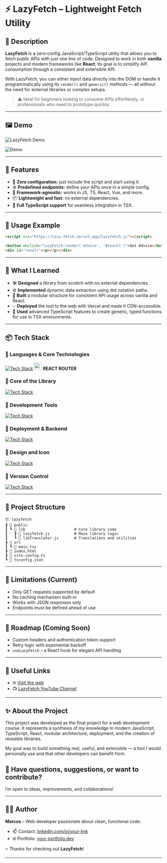 # ⚡ LazyFetch – Lightweight Fetch Utility

## 🧠 Description

**LazyFetch** is a zero‑config JavaScript/TypeScript utility that allows you to fetch public APIs with just one line of code. Designed to work in both **vanilla** projects and modern frameworks like **React**, its goal is to simplify API consumption through a consistent and extensible API.

With LazyFetch, you can either inject data directly into the DOM or handle it programmatically using its `render()` and `generic()` methods — all without the need for external libraries or complex setups.

> ⚠️ Ideal for beginners looking to consume APIs effortlessly, or professionals who need to prototype quickly.

---

## 🖼️ Demo

![LazyFetch Demo](https://your-demo-gif-url-here.gif)  
<!-- Replace the link with a short GIF showing LazyFetch in action with a button + result -->

![Demo](./public/GIF.gif)


---

## 🚀 Features

- 🔌 **Zero configuration:** just include the script and start using it.
- ⚙️ **Predefined endpoints:** define your APIs once in a simple config.
- 🧩 **Framework-agnostic:** works in JS, TS, React, Vue, and more.
- 📦 **Lightweight and fast:** no external dependencies.
- 🧠 **Full TypeScript support** for seamless integration in TSX.

---

## 🔧 Usage Example

```html
<script src="https://lazy-fetch.vercel.app/lazyfetch.js"></script>

<button onclick="lazyFetch.render('Advice', '#result')">Get Advice</button>
<div id="result"><p></p></div>

```

---

## 🧠 What I Learned

- 🛠️ **Designed** a library from scratch with no external dependencies.  
- ⚙️ **Implemented** dynamic data extraction using dot notation paths.  
- 🔁 **Built** a modular structure for consistent API usage across vanilla and React.  
- 💡 **Deployed** the tool to the web with Vercel and made it CDN-accessible.  
- 🎯 **Used** advanced TypeScript features to create generic, typed functions for use in TSX environments.


---

## 📦 Tech Stack




### 🧠 Languages & Core Technologies    
[![Tech Stack](https://skillicons.dev/icons?i=ts,react,styledcomponents)](https://skillicons.dev) <img src="https://cdn.simpleicons.org/reactrouter/CA4245" height="24">  **REACT ROUTER**

### 🧩 Core of the Library  
[![Tech Stack](https://skillicons.dev/icons?i=js)](https://skillicons.dev)


### 🧰  Development Tools 
[![Tech Stack](https://skillicons.dev/icons?i=vite,vscode)](https://skillicons.dev)

### 🚀 Deployment & Backend  
[![Tech Stack](https://skillicons.dev/icons?i=vercel,firebase)](https://skillicons.dev)

### 🎨 Design and Icon 
[![Tech Stack](https://skillicons.dev/icons?i=figma,ai)](https://skillicons.dev)

### 🔄 Version Control   
[![Tech Stack](https://skillicons.dev/icons?i=git,github)](https://skillicons.dev)





---

## 📁 Project Structure

```text
📦 lazyfetch
┣ 📂 public                    
┃ ┗ 📂 lib                      # Core library code
┃   ┣ 📜 lazyfetch.js           # Main library logic
┃   ┗ 📜 libTranslator.js       # Translations and utilities
┣ 📂 src                       
┃ ┗ 📜 main.tsx           
┣ 📜 index.html               
┣ 📜 vite.config.ts             
┗ 📜 tsconfig.json      

```

---
## 📌 Limitations (Current)

- Only GET requests supported by default
- No caching mechanism built-in
- Works with JSON responses only
- Endpoints must be defined ahead of use
---
## 📍 Roadmap (Coming Soon)

- Custom headers and authentication token support
- Retry logic with exponential backoff
- `useLazyFetch` – a React hook for elegant API handling
---
## 🔗 Useful Links

- 🌐 [Visit the web](https://lazy-fetch.vercel.app)
- 📺 [LazyFetch YouTube Channel](https://www.youtube.com/@LazyFetch)

---
## ✨ About the Project

This project was developed as the final project for a web development course. It represents a synthesis of my knowledge in modern JavaScript, TypeScript, React, modular architecture, deployment, and the creation of reusable libraries.

My goal was to build something real, useful, and extensible — a tool I would personally use and that other developers can benefit from.

## 💬 Have questions, suggestions, or want to contribute?
I’m open to ideas, improvements, and collaborations!

---

## 👩‍💻 Author

**Marcos** – Web developer passionate about clean, functional code.

- 📫 Contact: [linkedin.com/in/your-link](https://linkedin.com/in/your-link)
- 🌐 Portfolio: [your-portfolio.dev](https://your-portfolio.dev)

⭐ Thanks for checking out **LazyFetch**!

---


